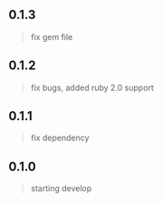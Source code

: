 ## 0.1.3
> fix gem file

## 0.1.2
> fix bugs, added ruby 2.0 support

## 0.1.1
> fix dependency

## 0.1.0
> starting develop
